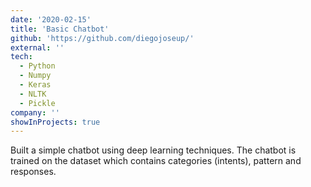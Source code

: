 ```yaml
---
date: '2020-02-15'
title: 'Basic Chatbot'
github: 'https://github.com/diegojoseup/'
external: ''
tech:
  - Python
  - Numpy
  - Keras
  - NLTK
  - Pickle
company: ''
showInProjects: true
---
```


Built a simple chatbot using deep learning techniques. The chatbot is trained on the dataset which contains categories (intents), pattern and responses.
